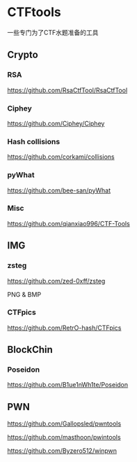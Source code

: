# CTFtools

一些专门为了CTF水题准备的工具

## Crypto

### RSA

https://github.com/RsaCtfTool/RsaCtfTool

### Ciphey

https://github.com/Ciphey/Ciphey

### Hash collisions

https://github.com/corkami/collisions

### pyWhat

https://github.com/bee-san/pyWhat

### Misc

https://github.com/qianxiao996/CTF-Tools

## IMG

### zsteg

https://github.com/zed-0xff/zsteg

PNG & BMP

### CTFpics

https://github.com/RetrO-hash/CTFpics

## BlockChin

### Poseidon

https://github.com/B1ue1nWh1te/Poseidon

## PWN

https://github.com/Gallopsled/pwntools

https://github.com/masthoon/pwintools

https://github.com/Byzero512/winpwn